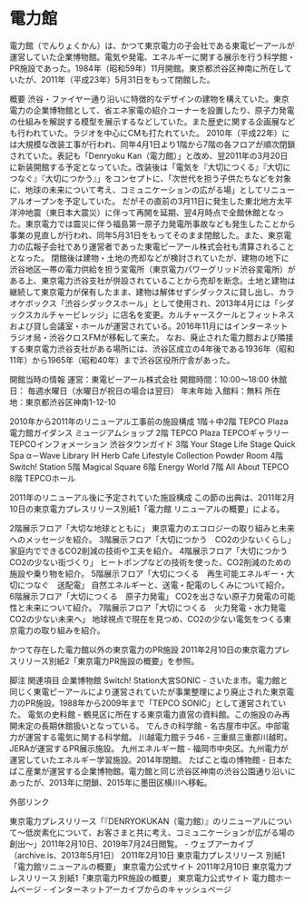 # 電力館

電力館（でんりょくかん）は、かつて東京電力の子会社である東電ピーアールが運営していた企業博物館。電気や発電、エネルギーに関する展示を行う科学館・PR施設であった。1984年（昭和59年）11月開館。東京都渋谷区神南に所在していたが、2011年（平成23年）5月31日をもって閉館した。

概要
渋谷・ファイヤー通り沿いに特徴的なデザインの建物を構えていた。東京電力の企業博物館として、省エネ家電の紹介コーナーを設置したり、原子力発電の仕組みを解説する模型を展示するなどしていた。また歴史に関する企画展なども行われていた。ラジオを中心にCMも打たれていた。
2010年（平成22年）には大規模な改装工事が行われ、同年4月1日より1階から7階の各フロアが順次閉鎖されていた。表記も「Denryoku Kan（電力館）」と改め、翌2011年の3月20日に新装開館する予定となっていた。改装後は「電気を『大切につくる』『大切につなぐ』『大切につかう』」をコンセプトに、「次世代を担う子供たちなどを対象に、地球の未来について考え、コミュニケーションの広がる場」としてリニューアルオープンを予定していた。
だがその直前の3月11日に発生した東北地方太平洋沖地震（東日本大震災）に伴って再開を延期、翌4月時点で全館休館となった。東京電力では震災に伴う福島第一原子力発電所事故なども発生したことから事業の見直しが行われ、同年5月31日をもってそのまま閉館した。また、東京電力の広報子会社であり運営者であった東電ピーアール株式会社も清算されることとなった。
閉館後は建物・土地の売却などが検討されていたが、建物の地下に渋谷地区一帯の電力供給を担う変電所（東京電力パワーグリッド渋谷変電所）がある上、東京電力渋谷支社が併設されていることから売却を断念。土地と建物は継続して東京電力が保有したまま、建物は解体せずシダックスに貸し出し、カラオケボックス「渋谷シダックスホール」として使用され、2013年4月には「シダックスカルチャービレッジ」に店名を変更。カルチャースクールとフィットネスおよび貸し会議室・ホールが運営されている。2016年11月にはインターネットラジオ局・渋谷クロスFMが移転して来た。
なお、廃止された電力館および隣接する東京電力渋谷支社がある場所には、渋谷区成立の4年後である1936年（昭和11年）から1965年（昭和40年）まで渋谷区役所庁舎があった。

開館当時の情報
運営：東電ピーアール株式会社
開館時間：10:00～18:00
休館日：
毎週水曜日（水曜日が祝日の場合は翌日）
年末年始
入館料：無料
所在地：東京都渋谷区神南1-12-10

2010年から2011年のリニューアル工事前の施設構成
1階＋中2階 TEPCO Plaza
電力館ガイダンス
ミュージアムショップ
2階 TEPCO Plaza
TEPCOギャラリー
TEPCOインフォメーション
渋谷タウンガイド
3階 Your Stage
Life Stage
Quick Spa
α－Wave Library
IH Herb Cafe
Lifestyle Collection
Powder Room
4階 Switch! Station
5階 Magical Square
6階 Energy World
7階 All About TEPCO
8階
TEPCOホール

2011年のリニューアル後に予定されていた施設構成
この節の出典は、2011年2月10日の東京電力プレスリリース別紙1「電力館 リニューアルの概要」による。

2階展示フロア「大切な地球とともに」
東京電力のエコロジーの取り組みと未来へのメッセージを紹介。
3階展示フロア「大切につかう　CO2の少ないくらし」
家庭内でできるCO2削減の技術や工夫を紹介。
4階展示フロア「大切につかう　CO2の少ない街づくり」
ヒートポンプなどの技術を使った、CO2削減のための施設や乗り物を紹介。
5階展示フロア「大切につくる　再生可能エネルギー・大切につなぐ　送配電」
自然エネルギーと、送電・配電のしくみについて紹介。
6階展示フロア「大切につくる　原子力発電」
CO2を出さない原子力発電の可能性と未来について紹介。
7階展示フロア「大切につくる　火力発電・水力発電　CO2の少ない未来へ」
地球視点で現在を見つめ、CO2の少ない電気をつくる東京電力の取り組みを紹介。

かつて存在した電力館以外の東京電力のPR施設
2011年2月10日の東京電力プレスリリース別紙2「東京電力PR施設の概要」を参照。

脚注
関連項目
企業博物館
Switch! Station大宮SONIC - さいたま市。電力館と同じく東電ピーアールにより運営されていたが事業整理により廃止された東京電力のPR施設。1988年から2009年まで「TEPCO SONIC」として運営されていた。
電気の史料館 - 鶴見区に所在する東京電力直営の資料館。この施設のみ再開未定の長期休館扱いとなっている。
でんきの科学館 - 名古屋市中区。中部電力が運営する電気に関する科学館。
川越電力館テラ46 - 三重県三重郡川越町。JERAが運営するPR展示施設。
九州エネルギー館 - 福岡市中央区。九州電力が運営していたエネルギー学習施設。2014年閉館。
たばこと塩の博物館 - 日本たばこ産業が運営する企業博物館。電力館と同じ渋谷区神南の渋谷公園通り沿いにあったが、2013年に閉鎖、2015年に墨田区横川へ移転。

外部リンク

東京電力プレスリリース「『DENRYOKUKAN（電力館）』のリニューアルについて〜低炭素化について、お客さまと共に考え、コミュニケーションが広がる場の創出〜」2011年2月10日、2019年7月24日閲覧。 - ウェブアーカイブ（archive.is、2013年5月1日）
2011年2月10日 東京電力プレスリリース 別紙1「電力館リニューアルの概要」 東京電力公式サイト
2011年2月10日 東京電力プレスリリース 別紙1「東京電力PR施設の概要」 東京電力公式サイト
電力館ホームページ - インターネットアーカイブからのキャッシュページ
